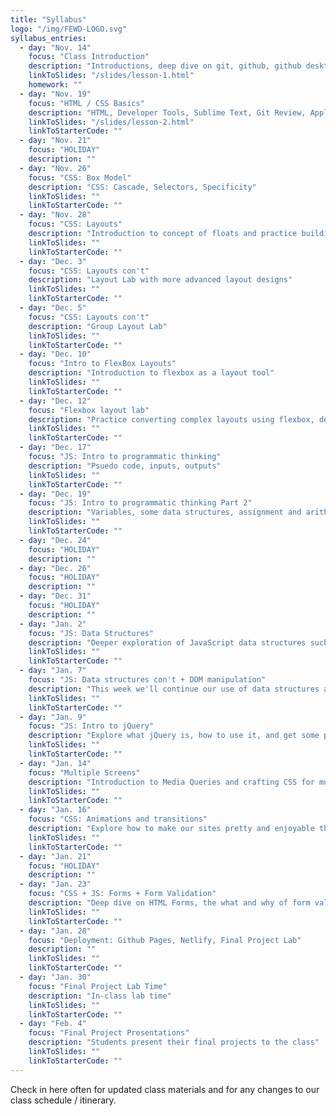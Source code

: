 ```yaml
---
title: "Syllabus"
logo: "/img/FEWD-LOGO.svg"
syllabus_entries:
  - day: "Nov. 14"
    focus: "Class Introduction"
    description: "Introductions, deep dive on git, github, github desktop and begin HTML concepts"
    linkToSlides: "/slides/lesson-1.html"
    homework: ""
  - day: "Nov. 19"
    focus: "HTML / CSS Basics"
    description: "HTML, Developer Tools, Sublime Text, Git Review, Applying CSS to an HTML Document"
    linkToSlides: "/slides/lesson-2.html"
    linkToStarterCode: ""
  - day: "Nov. 21"
    focus: "HOLIDAY"
    description: ""
  - day: "Nov. 26"
    focus: "CSS: Box Model"
    description: "CSS: Cascade, Selectors, Specificity"
    linkToSlides: ""
    linkToStarterCode: ""
  - day: "Nov. 28"
    focus: "CSS: Layouts"
    description: "Introduction to concept of floats and practice building layouts"
    linkToSlides: ""
    linkToStarterCode: ""
  - day: "Dec. 3"
    focus: "CSS: Layouts con't"
    description: "Layout Lab with more advanced layout designs"
    linkToSlides: ""
    linkToStarterCode: ""
  - day: "Dec. 5"
    focus: "CSS: Layouts con't"
    description: "Group Layout Lab"
    linkToSlides: ""
    linkToStarterCode: ""
  - day: "Dec. 10"
    focus: "Intro to FlexBox Layouts"
    description: "Introduction to flexbox as a layout tool"
    linkToSlides: ""
    linkToStarterCode: ""
  - day: "Dec. 12"
    focus: "Flexbox layout lab"
    description: "Practice converting complex layouts using flexbox, deeper our familiarity with flexbox css attributes and behavior"
    linkToSlides: ""
    linkToStarterCode: ""
  - day: "Dec. 17"
    focus: "JS: Intro to programmatic thinking"
    description: "Psuedo code, inputs, outputs"
    linkToSlides: ""
    linkToStarterCode: ""
  - day: "Dec. 19"
    focus: "JS: Intro to programmatic thinking Part 2"
    description: "Variables, some data structures, assignment and arithmetic operators"
    linkToSlides: ""
    linkToStarterCode: ""
  - day: "Dec. 24"
    focus: "HOLIDAY"
    description: ""
  - day: "Dec. 26"
    focus: "HOLIDAY"
    description: ""
  - day: "Dec. 31"
    focus: "HOLIDAY"
    description: ""
  - day: "Jan. 2"
    focus: "JS: Data Structures"
    description: "Deeper exploration of JavaScript data structures such as arrays and objects"
    linkToSlides: ""
    linkToStarterCode: ""
  - day: "Jan. 7"
    focus: "JS: Data structures con't + DOM manipulation"
    description: "This week we'll continue our use of data structures and knowledge about the DOM to add, delete, modify and manipulate data in the browser"
    linkToSlides: ""
    linkToStarterCode: ""
  - day: "Jan. 9"
    focus: "JS: Intro to jQuery"
    description: "Explore what jQuery is, how to use it, and get some practice using it to manipulate the DOM"
    linkToSlides: ""
    linkToStarterCode: ""
  - day: "Jan. 14"
    focus: "Multiple Screens"
    description: "Introduction to Media Queries and crafting CSS for multiple screens"
    linkToSlides: ""
    linkToStarterCode: ""
  - day: "Jan. 16"
    focus: "CSS: Animations and transitions"
    description: "Explore how to make our sites pretty and enjoyable through subtle animations and transition effects"
    linkToSlides: ""
    linkToStarterCode: ""
  - day: "Jan. 21"
    focus: "HOLIDAY"
    description: ""
  - day: "Jan. 23"
    focus: "CSS + JS: Forms + Form Validation"
    description: "Deep dive on HTML Forms, the what and why of form validation, and different types of form validation tools"
    linkToSlides: ""
    linkToStarterCode: ""
  - day: "Jan. 28"
    focus: "Deployment: Github Pages, Netlify, Final Project Lab"
    description: ""
    linkToSlides: ""
    linkToStarterCode: ""
  - day: "Jan. 30"
    focus: "Final Project Lab Time"
    description: "In-class lab time"
    linkToSlides: ""
    linkToStarterCode: ""
  - day: "Feb. 4"
    focus: "Final Project Presentations"
    description: "Students present their final projects to the class"
    linkToSlides: ""
    linkToStarterCode: ""
---
```


Check in here often for updated class materials and for
any changes to our class schedule / itinerary.
